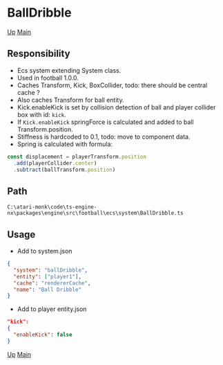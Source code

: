 # BallDribble

[Up](index.md)
[Main](../../../../../index.md)

## Responsibility

- Ecs system extending System class.
- Used in football 1.0.0.
- Caches Transform, Kick, BoxCollider, todo: there should be central cache ?
- Also caches Transform for ball entity.
- Kick.enableKick is set by collision detection of ball and player collider box with id: `kick`.
- If `Kick.enableKick` springForce is calculated and added to ball Transform.position.
- Stiffness is hardcoded to 0.1, todo: move to component data.
- Spring is calculated with formula:

```typescript
const displacement = playerTransform.position
  .add(playerCollider.center)
  .subtract(ballTransform.position)
```

## Path

```plaintext
C:\atari-monk\code\ts-engine-nx\packages\engine\src\football\ecs\system\BallDribble.ts
```

## Usage

- Add to system.json

```json
{
  "system": "ballDribble",
  "entity": ["player1"],
  "cache": "rendererCache",
  "name": "Ball Dribble"
}
```

- Add to player entity.json

```json
"kick":
{
  "enableKick": false
}
```

[Up](index.md)
[Main](../../../../../index.md)
